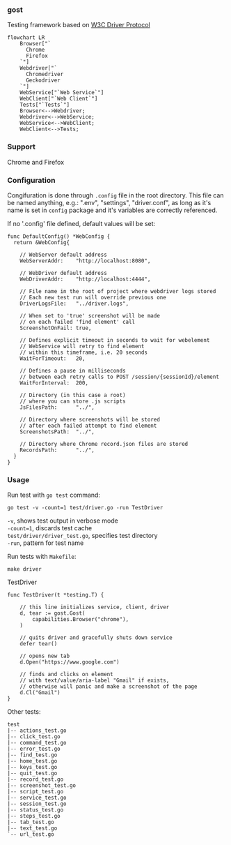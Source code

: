 ### gost
Testing framework based on [W3C Driver Protocol](https://w3c.github.io/webdriver/) 

```mermaid
flowchart LR
    Browser["`
      Chrome
      Firefox
    `"]
    Webdriver["`
      Chromedriver
      Geckodriver
    `"]
    WebService["`Web Service`"]
    WebClient["`Web Client`"]
    Tests["`Tests`"]
    Browser<-->Webdriver;
    Webdriver<-->WebService;
    WebService<-->WebClient;
    WebClient<-->Tests;
```

### Support 
Chrome and Firefox

### Configuration 
Congifuration is done through `.config` file in the root directory.
This file can be named anything, e.g.: ".env", "settings", "driver.conf",
as long as it's name is set in `config` package and it's variables are
correctly referenced.

If no '.config' file defined, default values will be set:
```golang
func DefaultConfig() *WebConfig {
  return &WebConfig{

    // WebServer default address
    WebServerAddr:    "http://localhost:8080",

    // WebDriver default address
    WebDriverAddr:    "http://localhost:4444",

    // File name in the root of project where webdriver logs stored
    // Each new test run will override previous one
    DriverLogsFile:   "../driver.logs",

    // When set to 'true' screenshot will be made
    // on each failed 'find element' call
    ScreenshotOnFail: true,

    // Defines explicit timeout in seconds to wait for webelement
    // WebService will retry to find element
    // within this timeframe, i.e. 20 seconds
    WaitForTimeout:   20,

    // Defines a pause in milliseconds
    // between each retry calls to POST /session/{sessionId}/element
    WaitForInterval:  200,

    // Directory (in this case a root)
    // where you can store .js scripts
    JsFilesPath:      "../",

    // Directory where screenshots will be stored
    // after each failed attempt to find element
    ScreenshotsPath:  "../",

    // Directory where Chrome record.json files are stored
    RecordsPath:      "../",
  }
}
```

### Usage
Run test with `go test` command:
```
go test -v -count=1 test/driver.go -run TestDriver
``` 
`-v`, shows test output in verbose mode  
`-count=1`, discards test cache  
`test/driver/driver_test.go`, specifies test directory  
`-run`, pattern for test name  
  
Run tests with `Makefile`:
```
make driver
```

TestDriver  
```
func TestDriver(t *testing.T) {

    // this line initializes service, client, driver
    d, tear := gost.Gost(
        capabilities.Browser("chrome"),
    )

    // quits driver and gracefully shuts down service
    defer tear()

    // opens new tab
    d.Open("https://www.google.com")

    // finds and clicks on element 
    // with text/value/aria-label "Gmail" if exists,
    // otherwise will panic and make a screenshot of the page
    d.Cl("Gmail")
}
```
Other tests: 

```
test
|-- actions_test.go
|-- click_test.go
|-- command_test.go
|-- error_test.go
|-- find_test.go
|-- home_test.go
|-- keys_test.go
|-- quit_test.go
|-- record_test.go
|-- screenshot_test.go
|-- script_test.go
|-- service_test.go
|-- session_test.go
|-- status_test.go
|-- steps_test.go
|-- tab_test.go
|-- text_test.go
`-- url_test.go
```

